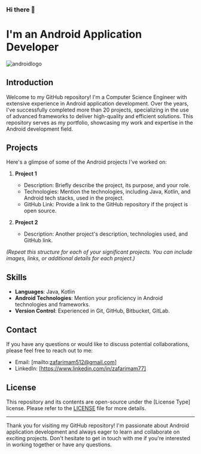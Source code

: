 ### Hi there 👋

# I'm an Android Application Developer


![androidlogo](https://github.com/ZafarQuaere/ZafarQuaere/assets/13943453/d0829b63-9aa2-43e4-a4bc-14299cafaccb)

## Introduction

Welcome to my GitHub repository! I'm a Computer Science Engineer with extensive experience in Android application development. Over the years, I've successfully completed more than 20 projects, specializing in the use of advanced frameworks to deliver high-quality and efficient solutions. This repository serves as my portfolio, showcasing my work and expertise in the Android development field.

## Projects

Here's a glimpse of some of the Android projects I've worked on:

1. **Project 1**
   - Description: Briefly describe the project, its purpose, and your role.
   - Technologies: Mention the technologies, including Java, Kotlin, and Android tech stacks, used in the project.
   - GitHub Link: Provide a link to the GitHub repository if the project is open source.

2. **Project 2**
   - Description: Another project's description, technologies used, and GitHub link.

*(Repeat this structure for each of your significant projects. You can include images, links, or additional details for each project.)*

## Skills

- **Languages**: Java, Kotlin
- **Android Technologies**: Mention your proficiency in Android technologies and frameworks.
- **Version Control**: Experienced in Git, GitHub, Bitbucket, GitLab.

## Contact

If you have any questions or would like to discuss potential collaborations, please feel free to reach out to me:

- Email: [mailto:zafarimam512@gmail.com]
- LinkedIn: [https://www.linkedin.com/in/zafarimam77]

## License

This repository and its contents are open-source under the [License Type] license. Please refer to the [LICENSE](LICENSE) file for more details.

---

Thank you for visiting my GitHub repository! I'm passionate about Android application development and always eager to learn and collaborate on exciting projects. Don't hesitate to get in touch with me if you're interested in working together or have any questions.


